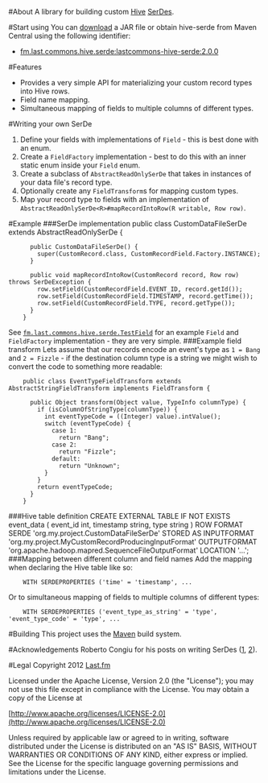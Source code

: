 #About
A library for building custom [Hive](http://hive.apache.org/ "Apache - Welcome to Hive!") [SerDes](https://cwiki.apache.org/confluence/display/Hive/SerDe "Apache Hive Wiki - SerDe").

#Start using
You can [download](https://github.com/lastfm/hive-serde/downloads) a JAR file or obtain hive-serde from Maven Central using the following identifier:

* [fm.last.commons.hive.serde:lastcommons-hive-serde:2.0.0](http://search.maven.org/#artifactdetails%7Cfm.last.commons.hive.serde%7Clastcommons-hive-serde%7C2.0.0%7Cjar)

#Features
* Provides a very simple API for materializing your custom record types into Hive rows.
* Field name mapping.
* Simultaneous mapping of fields to multiple columns of different types.

#Writing your own SerDe
1. Define your fields with implementations of `Field` - this is best done with an enum.
2. Create a `FieldFactory` implementation - best to do this with an inner static enum inside your `Field` enum.
3. Create a subclass of `AbstractReadOnlySerDe` that takes in instances of your data file's record type.
4. Optionally create any `FieldTransform`s for mapping custom types.
5. Map your record type to fields with an implementation of `AbstractReadOnlySerDe<R>#mapRecordIntoRow(R writable, Row row)`.

#Example
###SerDe implementation
        public class CustomDataFileSerDe extends AbstractReadOnlySerDe<CustomRecord> {
     
          public CustomDataFileSerDe() {
            super(CustomRecord.class, CustomRecordField.Factory.INSTANCE);
          }
     
          public void mapRecordIntoRow(CustomRecord record, Row row) throws SerDeException {
            row.setField(CustomRecordField.EVENT_ID, record.getId());
            row.setField(CustomRecordField.TIMESTAMP, record.getTime());
            row.setField(CustomRecordField.TYPE, record.getType());
          }     
        }
See [`fm.last.commons.hive.serde.TestField`](https://github.com/lastfm/hive-serde/blob/master/src/test/java/fm/last/commons/hive/serde/TestField.java "GitHub - TestField source") for an example `Field` and `FieldFactory` implementation - they are very simple.
###Example field transform
Lets assume that our records encode an event's type as `1 = Bang` and `2 = Fizzle` - if the destination column type is a string we might wish to convert the code to something more readable:

        public class EventTypeFieldTransform extends AbstractStringFieldTransform implements FieldTransform {
        
          public Object transform(Object value, TypeInfo columnType) {
            if (isColumnOfStringType(columnType)) {
              int eventTypeCode = ((Integer) value).intValue();
              switch (eventTypeCode) {
                case 1:
                  return "Bang";
                case 2:
                  return "Fizzle";
                default:
                  return "Unknown";
              }
            }
            return eventTypeCode;
          }    
        }
###Hive table definition
        CREATE EXTERNAL TABLE IF NOT EXISTS event_data (
          event_id int,
          timestamp string,
          type string
        )
        ROW FORMAT SERDE 'org.my.project.CustomDataFileSerDe'
        STORED AS
          INPUTFORMAT 'org.my.project.MyCustomRecordProducingInputFormat'
          OUTPUTFORMAT 'org.apache.hadoop.mapred.SequenceFileOutputFormat'
        LOCATION '...';
###Mapping between different column and field names
Add the mapping when declaring the Hive table like so:

        WITH SERDEPROPERTIES ('time' = 'timestamp', ...

Or to simultaneous mapping of fields to multiple columns of different types:

        WITH SERDEPROPERTIES ('event_type_as_string' = 'type', 'event_type_code' = 'type', ...

#Building
This project uses the [Maven](http://maven.apache.org/) build system.

#Acknowledgements
Roberto Congiu for his posts on writing SerDes ([1](http://www.congiu.com/writing-a-hive-serde-for-lwes-event-files/ "Writing a SerDe in Hive for Lwes event files"), [2](http://www.congiu.com/a-json-readwrite-serde-for-hive/ "A JSON read/write SerDe for Hive")).

#Legal
Copyright 2012 [Last.fm](http://www.last.fm/)

Licensed under the Apache License, Version 2.0 (the "License");
you may not use this file except in compliance with the License.
You may obtain a copy of the License at
 
[http://www.apache.org/licenses/LICENSE-2.0](http://www.apache.org/licenses/LICENSE-2.0)
 
Unless required by applicable law or agreed to in writing, software
distributed under the License is distributed on an "AS IS" BASIS,
WITHOUT WARRANTIES OR CONDITIONS OF ANY KIND, either express or implied.
See the License for the specific language governing permissions and
limitations under the License.
